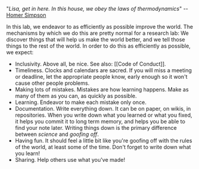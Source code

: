 "*Lisa, get in here. In this house, we obey the laws of thermodynamics*" -- [Homer Simpson](https://www.youtube.com/watch?v=Dc-m9dumEaw)

In this lab, we endeavor to as efficiently as possible improve the world. The mechanisms by which we do this are pretty normal for a research lab: We discover things that will help us make the world better, and we tell those things to the rest of the world. In order to do this as efficiently as possible, we expect:

* Inclusivity. Above all, be nice. See also: [[Code of Conduct]].
* Timeliness. Clocks and calendars are sacred. If you will miss a meeting or deadline, let the appropriate people know, early enough so it won't cause other people problems.
* Making lots of mistakes. Mistakes are how learning happens. Make as many of them as you can, as quickly as possible.
* Learning. Endeavor to make each mistake only once. 
* Documentation. Write everything down. It can be on paper, on wikis, in repositories. When you write down what you learned or what you fixed, it helps you commit it to long term memory, and helps you be able to find your note later. Writing things down is the primary difference between *science* and *goofing off*. 
* Having fun. It should feel a little bit like you're goofing off with the rules of the world, at least some of the time. Don't forget to write down what you learn!
* Sharing. Help others use what you've made!